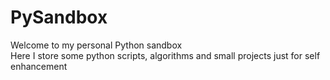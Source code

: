 # PySandbox
<p>Welcome to my personal Python sandbox<br>Here I store some python scripts, algorithms and small projects just for self enhancement</p> 
